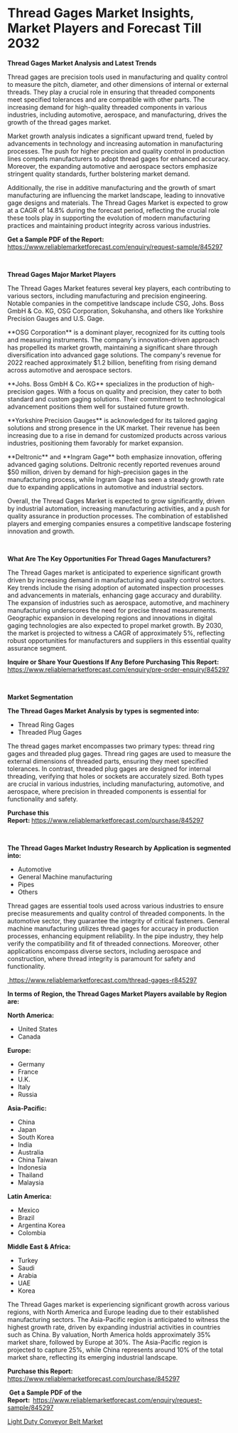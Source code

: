 <p><h1>Thread Gages Market Insights, Market Players and Forecast Till 2032</h1></p><p><strong>Thread Gages Market Analysis and Latest Trends</strong></p>
<p><p>Thread gages are precision tools used in manufacturing and quality control to measure the pitch, diameter, and other dimensions of internal or external threads. They play a crucial role in ensuring that threaded components meet specified tolerances and are compatible with other parts. The increasing demand for high-quality threaded components in various industries, including automotive, aerospace, and manufacturing, drives the growth of the thread gages market.</p><p>Market growth analysis indicates a significant upward trend, fueled by advancements in technology and increasing automation in manufacturing processes. The push for higher precision and quality control in production lines compels manufacturers to adopt thread gages for enhanced accuracy. Moreover, the expanding automotive and aerospace sectors emphasize stringent quality standards, further bolstering market demand.</p><p>Additionally, the rise in additive manufacturing and the growth of smart manufacturing are influencing the market landscape, leading to innovative gage designs and materials. The Thread Gages Market is expected to grow at a CAGR of 14.8% during the forecast period, reflecting the crucial role these tools play in supporting the evolution of modern manufacturing practices and maintaining product integrity across various industries.</p></p>
<p><strong>Get a Sample PDF of the Report:&nbsp;</strong> <a href="https://www.reliablemarketforecast.com/enquiry/request-sample/845297?utm_campaign=3458&utm_medium=2&utm_source=Github&utm_content=ia&utm_term=08042025&utm_id=thread-gages">https://www.reliablemarketforecast.com/enquiry/request-sample/845297</a></p>
<p>&nbsp;</p>
<p><strong>Thread Gages Major Market Players</strong></p>
<p><p>The Thread Gages Market features several key players, each contributing to various sectors, including manufacturing and precision engineering. Notable companies in the competitive landscape include CSG, Johs. Boss GmbH & Co. KG, OSG Corporation, Sokuhansha, and others like Yorkshire Precision Gauges and U.S. Gage.</p><p>**OSG Corporation** is a dominant player, recognized for its cutting tools and measuring instruments. The company's innovation-driven approach has propelled its market growth, maintaining a significant share through diversification into advanced gage solutions. The company's revenue for 2022 reached approximately $1.2 billion, benefiting from rising demand across automotive and aerospace sectors.</p><p>**Johs. Boss GmbH & Co. KG** specializes in the production of high-precision gages. With a focus on quality and precision, they cater to both standard and custom gaging solutions. Their commitment to technological advancement positions them well for sustained future growth.</p><p>**Yorkshire Precision Gauges** is acknowledged for its tailored gaging solutions and strong presence in the UK market. Their revenue has been increasing due to a rise in demand for customized products across various industries, positioning them favorably for market expansion.</p><p>**Deltronic** and **Ingram Gage** both emphasize innovation, offering advanced gaging solutions. Deltronic recently reported revenues around $50 million, driven by demand for high-precision gages in the manufacturing process, while Ingram Gage has seen a steady growth rate due to expanding applications in automotive and industrial sectors.</p><p>Overall, the Thread Gages Market is expected to grow significantly, driven by industrial automation, increasing manufacturing activities, and a push for quality assurance in production processes. The combination of established players and emerging companies ensures a competitive landscape fostering innovation and growth.</p></p>
<p>&nbsp;</p>
<p><strong>What Are The Key Opportunities For Thread Gages Manufacturers?</strong></p>
<p><p>The Thread Gages market is anticipated to experience significant growth driven by increasing demand in manufacturing and quality control sectors. Key trends include the rising adoption of automated inspection processes and advancements in materials, enhancing gage accuracy and durability. The expansion of industries such as aerospace, automotive, and machinery manufacturing underscores the need for precise thread measurements. Geographic expansion in developing regions and innovations in digital gaging technologies are also expected to propel market growth. By 2030, the market is projected to witness a CAGR of approximately 5%, reflecting robust opportunities for manufacturers and suppliers in this essential quality assurance segment.</p></p>
<p><strong>Inquire or Share Your Questions If Any Before Purchasing This Report:</strong> <a href="https://www.reliablemarketforecast.com/enquiry/pre-order-enquiry/845297?utm_campaign=3458&utm_medium=2&utm_source=Github&utm_content=ia&utm_term=08042025&utm_id=thread-gages">https://www.reliablemarketforecast.com/enquiry/pre-order-enquiry/845297</a></p>
<p>&nbsp;</p>
<p><strong>Market Segmentation</strong></p>
<p><strong>The Thread Gages Market Analysis by types is segmented into:</strong></p>
<p><ul><li>Thread Ring Gages</li><li>Threaded Plug Gages</li></ul></p>
<p><p>The thread gages market encompasses two primary types: thread ring gages and threaded plug gages. Thread ring gages are used to measure the external dimensions of threaded parts, ensuring they meet specified tolerances. In contrast, threaded plug gages are designed for internal threading, verifying that holes or sockets are accurately sized. Both types are crucial in various industries, including manufacturing, automotive, and aerospace, where precision in threaded components is essential for functionality and safety.</p></p>
<p><strong>Purchase this Report:&nbsp;</strong><a href="https://www.reliablemarketforecast.com/purchase/845297?utm_campaign=3458&utm_medium=2&utm_source=Github&utm_content=ia&utm_term=08042025&utm_id=thread-gages">https://www.reliablemarketforecast.com/purchase/845297</a></p>
<p>&nbsp;</p>
<p><strong>The Thread Gages Market Industry Research by Application is segmented into:</strong></p>
<p><ul><li>Automotive</li><li>General Machine manufacturing</li><li>Pipes</li><li>Others</li></ul></p>
<p><p>Thread gages are essential tools used across various industries to ensure precise measurements and quality control of threaded components. In the automotive sector, they guarantee the integrity of critical fasteners. General machine manufacturing utilizes thread gages for accuracy in production processes, enhancing equipment reliability. In the pipe industry, they help verify the compatibility and fit of threaded connections. Moreover, other applications encompass diverse sectors, including aerospace and construction, where thread integrity is paramount for safety and functionality.</p></p>
<p><a href="https://www.reliablemarketforecast.com/thread-gages-r845297?utm_campaign=3458&utm_medium=2&utm_source=Github&utm_content=ia&utm_term=08042025&utm_id=thread-gages">&nbsp;https://www.reliablemarketforecast.com/thread-gages-r845297</a></p>
<p><strong>In terms of Region, the Thread Gages Market Players available by Region are:</strong></p>
<p>
    <p> <strong> North America: </strong>
        <ul>
            <li>United States</li>
            <li>Canada</li>
        </ul>
        </p> 
    <p> <strong> Europe: </strong>
        <ul>
            <li>Germany</li>
            <li>France</li>
            <li>U.K.</li>
            <li>Italy</li>
            <li>Russia</li>
        </ul>
        </p> 
    <p> <strong> Asia-Pacific: </strong>
        <ul>
            <li>China</li>
            <li>Japan</li>
            <li>South Korea</li>
            <li>India</li>
            <li>Australia</li>
            <li>China Taiwan</li>
            <li>Indonesia</li>
            <li>Thailand</li>
            <li>Malaysia</li>
        </ul>
        </p> 
    <p> <strong> Latin America: </strong>
        <ul>
            <li>Mexico</li>
            <li>Brazil</li>
            <li>Argentina Korea</li>
            <li>Colombia</li>
        </ul>
        </p> 
    <p> <strong> Middle East & Africa: </strong>
        <ul>
            <li>Turkey</li>
            <li>Saudi</li>
            <li>Arabia</li>
            <li>UAE</li>
            <li>Korea</li>
        </ul>
    </p>
    </p>
<p><p>The Thread Gages market is experiencing significant growth across various regions, with North America and Europe leading due to their established manufacturing sectors. The Asia-Pacific region is anticipated to witness the highest growth rate, driven by expanding industrial activities in countries such as China. By valuation, North America holds approximately 35% market share, followed by Europe at 30%. The Asia-Pacific region is projected to capture 25%, while China represents around 10% of the total market share, reflecting its emerging industrial landscape.</p></p>
<p><strong>Purchase this Report: </strong><a href="https://www.reliablemarketforecast.com/purchase/845297?utm_campaign=3458&utm_medium=2&utm_source=Github&utm_content=ia&utm_term=08042025&utm_id=thread-gages">https://www.reliablemarketforecast.com/purchase/845297</a></p>
<p>&nbsp;<strong>Get a Sample PDF of the Report:&nbsp;&nbsp;</strong><a href="https://www.reliablemarketforecast.com/enquiry/request-sample/845297?utm_campaign=3458&utm_medium=2&utm_source=Github&utm_content=ia&utm_term=08042025&utm_id=thread-gages">https://www.reliablemarketforecast.com/enquiry/request-sample/845297</a></p>
<p><strong></strong></p>
<p><p><a href="https://github.com/samesdufloiw/Market-Research-Report-List-1/blob/main/light-duty-conveyor-belt-market.md?utm_campaign=3458&utm_medium=2&utm_source=Github&utm_content=ia&utm_term=08042025&utm_id=thread-gages">Light Duty Conveyor Belt Market</a></p></p>